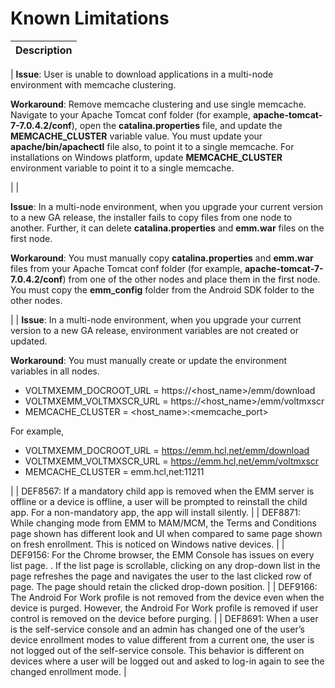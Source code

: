 ﻿ 

Known Limitations
=================

| Description |
| --- |
| 
**Issue**: User is unable to download applications in a multi-node environment with memcache clustering.

**Workaround**: Remove memcache clustering and use single memcache. Navigate to your Apache Tomcat conf folder (for example, **apache-tomcat-7-7.0.4.2/conf**), open the **catalina.properties** file, and update the **MEMCACHE\_CLUSTER** variable value. You must update your **apache/bin/apachectl** file also, to point it to a single memcache. For installations on Windows platform, update **MEMCACHE\_CLUSTER** environment variable to point it to a single memcache.

 |
| 

**Issue**: In a multi-node environment, when you upgrade your current version to a new GA release, the installer fails to copy files from one node to another. Further, it can delete **catalina.properties** and **emm.war** files on the first node.

**Workaround**: You must manually copy **catalina.properties** and **emm.war** files from your Apache Tomcat conf folder (for example, **apache-tomcat-7-7.0.4.2/conf**) from one of the other nodes and place them in the first node. You must copy the **emm\_config** folder from the Android SDK folder to the other nodes.

 |
| **Issue**: In a multi-node environment, when you upgrade your current version to a new GA release, environment variables are not created or updated.

**Workaround**: You must manually create or update the environment variables in all nodes.

*   VOLTMXEMM\_DOCROOT\_URL = https://<host\_name>/emm/download
*   VOLTMXEMM\_VOLTMXSCR\_URL = https://<host\_name>/emm/voltmxscr
*   MEMCACHE\_CLUSTER = <host\_name>:<memcache\_port>

For example,

*   VOLTMXEMM\_DOCROOT\_URL = https://emm.hcl,net/emm/download
*   VOLTMXEMM\_VOLTMXSCR\_URL = https://emm.hcl,net/emm/voltmxscr
*   MEMCACHE\_CLUSTER = emm.hcl,net:11211

 |
| DEF8567: If a mandatory child app is removed when the EMM server is offline or a device is offline, a user will be prompted to reinstall the child app. For a non-mandatory app, the app will install silently. |
| DEF8871: While changing mode from EMM to MAM/MCM, the Terms and Conditions page shown has different look and UI when compared to same page shown on fresh enrollment. This is noticed on Windows native devices. |
| DEF9156: For the Chrome browser, the EMM Console has issues on every list page. . If the list page is scrollable, clicking on any drop-down list in the page refreshes the page and navigates the user to the last clicked row of page. The page should retain the clicked drop-down position. |
| DEF9166: The Android For Work profile is not removed from the device even when the device is purged. However, the Android For Work profile is removed if user control is removed on the device before purging. |
| DEF8691: When a user is the self-service console and an admin has changed one of the user’s device enrollment modes to value different from a current one, the user is not logged out of the self-service console. This behavior is different on devices where a user will be logged out and asked to log-in again to see the changed enrollment mode. |
